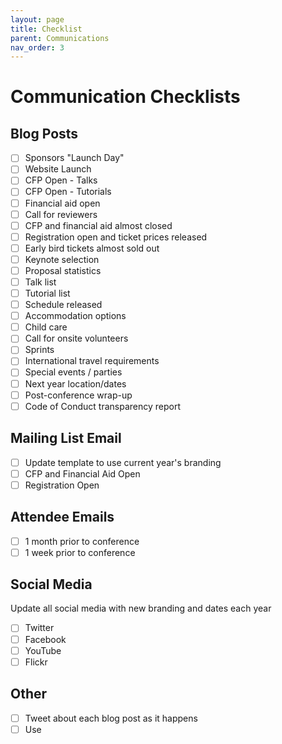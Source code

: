 ```yaml
---
layout: page
title: Checklist
parent: Communications
nav_order: 3
---
```


# Communication Checklists

## Blog Posts

- [ ] Sponsors "Launch Day"
- [ ] Website Launch
- [ ] CFP Open - Talks
- [ ] CFP Open - Tutorials
- [ ] Financial aid open
- [ ] Call for reviewers
- [ ] CFP and financial aid almost closed
- [ ] Registration open and ticket prices released
- [ ] Early bird tickets almost sold out
- [ ] Keynote selection
- [ ] Proposal statistics
- [ ] Talk list
- [ ] Tutorial list
- [ ] Schedule released
- [ ] Accommodation options
- [ ] Child care
- [ ] Call for onsite volunteers
- [ ] Sprints
- [ ] International travel requirements
- [ ] Special events / parties
- [ ] Next year location/dates
- [ ] Post-conference wrap-up
- [ ] Code of Conduct transparency report

## Mailing List Email

- [ ] Update template to use current year's branding
- [ ] CFP and Financial Aid Open
- [ ] Registration Open

## Attendee Emails

- [ ] 1 month prior to conference
- [ ] 1 week prior to conference

## Social Media

Update all social media with new branding and dates each year

- [ ] Twitter
- [ ] Facebook
- [ ] YouTube
- [ ] Flickr

## Other

- [ ] Tweet about each blog post as it happens
- [ ] Use
